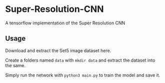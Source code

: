 # Super-Resolution-CNN
A tensorflow implementation of the Super Resolution CNN

## Usage
Download and extract the Set5 image dataset here.

Create a folders named `data` with `mkdir data` and extract the dataset into the same.

Simply run the network with `python3 main.py` to train the model and save it.



